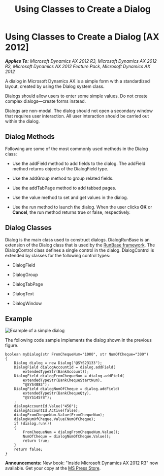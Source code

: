 ﻿---
title: Using Classes to Create a Dialog
TOCTitle: Using Classes to Create a Dialog
ms:assetid: deee29e9-26d6-4889-a93b-1f7b6c4ca29c
ms:mtpsurl: https://msdn.microsoft.com/en-us/library/Aa877843(v=AX.60)
ms:contentKeyID: 35252087
ms.date: 05/18/2015
mtps_version: v=AX.60
---

# Using Classes to Create a Dialog [AX 2012]


_**Applies To:** Microsoft Dynamics AX 2012 R3, Microsoft Dynamics AX 2012 R2, Microsoft Dynamics AX 2012 Feature Pack, Microsoft Dynamics AX 2012_

A dialog in Microsoft Dynamics AX is a simple form with a standardized layout, created by using the Dialog system class.

Dialogs should allow users to enter some simple values. Do not create complex dialogs—create forms instead.

Dialogs are non-modal. The dialog should not open a secondary window that requires user interaction. All user interaction should be carried out within the dialog.

## Dialog Methods

Following are some of the most commonly used methods in the Dialog class:

  - Use the addField method to add fields to the dialog. The addField method returns objects of the DialogField type.

  - Use the addGroup method to group related fields.

  - Use the addTabPage method to add tabbed pages.

  - Use the value method to set and get values in the dialog.

  - Use the run method to launch the dialog. When the user clicks **OK** or **Cancel**, the run method returns true or false, respectively.

## Dialog Classes

Dialog is the main class used to construct dialogs. DialogRunBase is an extension of the Dialog class that is used by the [RunBase framework](runbase-framework.md). The DialogControl class defines a single control in the dialog. DialogControl is extended by classes for the following control types:

  - DialogField

  - DialogGroup

  - DialogTabPage

  - DialogText

  - DialogWindow

## Example

![Example of a simple dialog](images/Aa877843.PATNDIAG(en-us,AX.60).gif "Example of a simple dialog")

The following code sample implements the dialog shown in the previous figure.

    boolean myDialog(str FromChequeNum="1000", str NumOfCheque="300")
    {
        Dialog dialog = new Dialog("@SYS23133");
        DialogField dialogAccountId = dialog.addField(
            extendedTypeStr(BankAccount));
        DialogField dialogFromChequeNum = dialog.addField(
            extendedTypeStr(BankChequeStartNum),
            "@SYS4083");
        DialogField dialogNumOfCheque = dialog.addField(
            extendedTypeStr(BankChequeQty),
            "@SYS14578");
        ;
        dialogAccountId.Value("456");
        dialogAccountId.Active(false);
        dialogFromChequeNum.Value(FromChequeNum);
        dialogNumOfCheque.Value(NumOfCheque);
        if (dialog.run())
        {
            FromChequeNum = dialogFromChequeNum.Value();
            NumOfCheque = dialogNumOfCheque.Value();
            return true;
        }
        return false;
    }

  
**Announcements:** New book: "Inside Microsoft Dynamics AX 2012 R3" now available. Get your copy at the [MS Press Store](https://www.microsoftpressstore.com/store/inside-microsoft-dynamics-ax-2012-r3-9780735685109).

